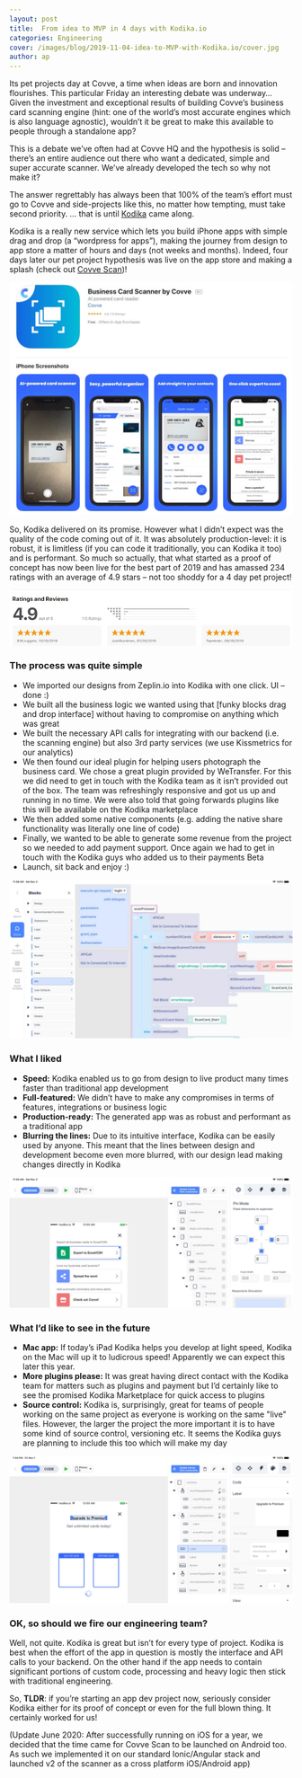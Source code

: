 ```yaml
---
layout: post
title:  From idea to MVP in 4 days with Kodika.io
categories: Engineering
cover: /images/blog/2019-11-04-idea-to-MVP-with-Kodika.io/cover.jpg
author: ap	
---
```

Its pet projects day at Covve, a time when ideas are born and innovation flourishes. This particular Friday an interesting debate was underway… Given the investment and exceptional results of building Covve’s business card scanning engine (hint: one of the world’s most accurate engines which is also language agnostic), wouldn’t it be great to make this available to people through a standalone app? 

This is a debate we’ve often had at Covve HQ and the hypothesis is solid – there’s an entire audience out there who want a dedicated, simple and super accurate scanner. We’ve already developed the tech so why not make it?

The answer regrettably has always been that 100% of the team’s effort must go to Covve and side-projects like this, no matter how tempting, must take second priority.
… that is until [Kodika] came along.

<!--more-->

Kodika is a really new service which lets you build iPhone apps with simple drag and drop (a “wordpress for apps”), making the journey from design to app store a matter of hours and days (not weeks and months). Indeed, four days later our pet project hypothesis was live on the app store and making a splash (check out [Covve Scan])!


![whatsthepoint](/images/blog/2019-11-04-idea-to-MVP-with-Kodika.io/appstore.jpg)


So, Kodika delivered on its promise. However what I didn’t expect was the quality of the code coming out of it. It was absolutely production-level: it is robust, it is limitless (if you can code it traditionally, you can Kodika it too) and is performant. So much so actually, that what started as a proof of concept has now been live for the best part of 2019 and has amassed 234 ratings with an average of 4.9 stars – not too shoddy for a 4 day pet project!

![whatsthepoint](/images/blog/2019-11-04-idea-to-MVP-with-Kodika.io/ratings2.jpg)

### The process was quite simple
- We imported our designs from Zeplin.io into Kodika with one click. UI – done :)
- We built all the business logic we wanted using that [funky blocks drag and drop interface] without having to compromise on anything which was great
- We built the necessary API calls for integrating with our backend (i.e. the scanning engine) but also 3rd party services (we use Kissmetrics for our analytics)
- We then found our ideal plugin for helping users photograph the business card. We chose a great plugin provided by WeTransfer. For this we did need to get in touch with the Kodika team as it isn’t provided out of the box. The team was refreshingly responsive and got us up and running in no time. We were also told that going forwards plugins like this will be available on the Kodika marketplace
- We then added some native components (e.g. adding the native share functionality was literally one line of code)
- Finally, we wanted to be able to generate some revenue from the project so we needed to add payment support. Once again we had to get in touch with the Kodika guys who added us to their payments Beta
- Launch, sit back and enjoy :)


![whatsthepoint](/images/blog/2019-11-04-idea-to-MVP-with-Kodika.io/code.jpg)

### What I liked
- **Speed:** Kodika enabled us to go from design to live product many times faster than traditional app development
- **Full-featured:** We didn’t have to make any compromises in terms of features, integrations or business logic
- **Production-ready:** The generated app was as robust and performant as a traditional app
- **Blurring the lines:** Due to its intuitive interface, Kodika can be easily used by anyone. This meant that the lines between design and development become even more blurred, with our design lead making changes directly in Kodika


![whatsthepoint](/images/blog/2019-11-04-idea-to-MVP-with-Kodika.io/export.jpg)

### What I’d like to see in the future
- **Mac app:** If today’s iPad Kodika helps you develop at light speed, Kodika on the Mac will up it to ludicrous speed! Apparently we can expect this later this year.
- **More plugins please:** It was great having direct contact with the Kodika team for matters such as plugins and payment but I’d certainly like to see the promised Kodika Marketplace for quick access to plugins
- **Source control:** Kodika is, surprisingly, great for teams of people working on the same project as everyone is working on the same "live" files. However, the larger the project the more important it is to have some kind of source control, versioning etc. It seems the Kodika guys are planning to include this too which will make my day


![whatsthepoint](/images/blog/2019-11-04-idea-to-MVP-with-Kodika.io/upgrade.jpg)

### OK, so should we fire our engineering team?
Well, not quite. Kodika is great but isn’t for every type of project. Kodika is best when the effort of the app in question is mostly the interface and API calls to your backend. On the other hand if the app needs to contain significant portions of custom code, processing and heavy logic then stick with traditional engineering.

So, **TLDR**: if you’re starting an app dev project now, seriously consider Kodika either for its proof of concept or even for the full blown thing. It certainly worked for us!

(Update June 2020: After successfully running on iOS for a year, we decided that the time came for Covve Scan to be launched on Android too. As such we implemented it on our standard Ionic/Angular stack and launched v2 of the scanner as a cross platform iOS/Android app)

[Kodika]: https://kodika.io
[Covve Scan]: https://covve.com/cardscanner

